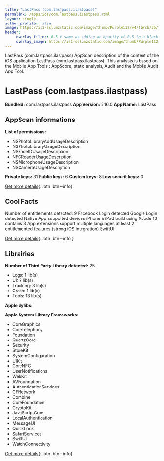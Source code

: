 ```yaml
---
title: "LastPass (com.lastpass.ilastpass)"
permalink: /apps/ios/com.lastpass.ilastpass.html
layout: single
author_profile: false
image: https://is1-ssl.mzstatic.com/image/thumb/Purple112/v4/fb/cb/35/fbcb3558-cee9-2470-a08e-2bf07c062e73/AppIcon_distribution-0-1x_U007emarketing-0-6-0-0-85-220.png/512x512bb.jpg
header: 
     overlay_filter: 0.5 # same as adding an opacity of 0.5 to a black background
     overlay_image: https://is1-ssl.mzstatic.com/image/thumb/Purple112/v4/fb/cb/35/fbcb3558-cee9-2470-a08e-2bf07c062e73/AppIcon_distribution-0-1x_U007emarketing-0-6-0-0-85-220.png/512x512bb.jpg
---
```

LastPass (com.lastpass.ilastpass) AppScan description of the content of the iOS application LastPass (com.lastpass.ilastpass). This analysis is based on the Mobile App Tools : AppScore, static analysis, Audit and the Mobile Audit App Tool.

# LastPass (com.lastpass.ilastpass)

**BundleId:** com.lastpass.ilastpass
**App Version:** 5.16.0
**App Name:** LastPass


## AppScan informations 

**List of permissions:** 
- NSPhotoLibraryAddUsageDescription
- NSPhotoLibraryUsageDescription
- NSFaceIDUsageDescription
- NFCReaderUsageDescription
- NSMicrophoneUsageDescription
- NSCameraUsageDescription
  
  
**Private keys:** 31
**Public keys:** 6
**Custom keys:** 8
**Low securit keys:** 0
  
[Get more details](/pricing.html){: .btn .btn--info}

## Cool Facts

Number of entitlements detected: 9
Facebook Login detected
Google Login detected
Native App
supported devices iPhone & iPad
build using Xcode 13
contains 3 App extensions
support multiple languages
at least 2 entitlemented features (strong iOS integration)
SwiftUI
  
[Get more details](/pricing.html){: .btn .btn--info }

## Librairies 
**Number of Third Party Library detected:** 25
- Logs: 1 lib(s)
- UI: 2 lib(s)
- Tracking: 3 lib(s)
- Crash: 1 lib(s)
- Tools: 13 lib(s)


**Apple dylibs:**


**Apple System Library Frameworks:**
- CoreGraphics
- CoreTelephony
- Foundation
- QuartzCore
- Security
- StoreKit
- SystemConfiguration
- UIKit
- CoreNFC
- UserNotifications
- WebKit
- AVFoundation
- AuthenticationServices
- CFNetwork
- Combine
- CoreFoundation
- CryptoKit
- JavaScriptCore
- LocalAuthentication
- MessageUI
- QuickLook
- SafariServices
- SwiftUI
- WatchConnectivity


  
[Get more details](/pricing.html){: .btn .btn--info}

